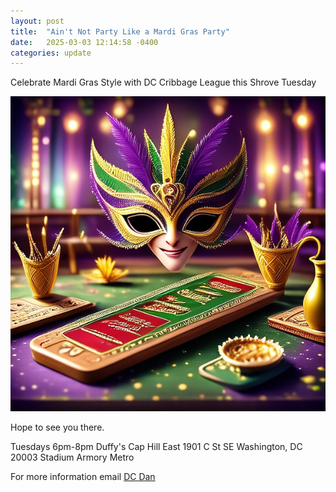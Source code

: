 ```yaml
---
layout: post
title:  "Ain't Not Party Like a Mardi Gras Party"
date:   2025-03-03 12:14:58 -0400
categories: update
---
```


Celebrate Mardi Gras Style with DC Cribbage League this Shrove Tuesday

![Mardi Gras Mask with Cribbage Board](/images/mardi-gras.png)


Hope to see you there. 

Tuesdays 6pm-8pm 
Duffy's Cap Hill East
1901 C St SE
Washington, DC 20003
Stadium Armory Metro

For more information email [DC Dan](mailto:dan@dcdan.com)
